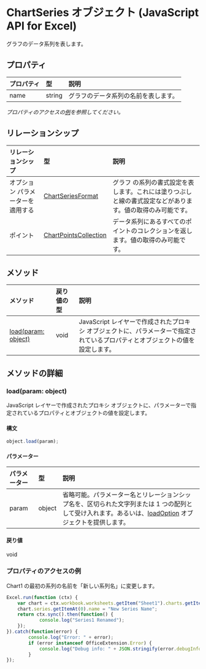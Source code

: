 ﻿# ChartSeries オブジェクト (JavaScript API for Excel)

グラフのデータ系列を表します。

## プロパティ

| プロパティ     | 型   |説明
|:---------------|:--------|:----------|
|name|string|グラフのデータ系列の名前を表します。|

_プロパティのアクセスの[例](#例)を参照してください。_

## リレーションシップ
| リレーションシップ | 型   |説明|
|:---------------|:--------|:----------|
|オプション パラメーターを適用する|[ChartSeriesFormat](chartseriesformat.md)|グラフ の系列の書式設定を表します。これには塗りつぶしと線の書式設定などがあります。値の取得のみ可能です。|
|ポイント|[ChartPointsCollection](chartpointscollection.md)|データ系列にあるすべてのポイントのコレクションを返します。値の取得のみ可能です。|

## メソッド

| メソッド           | 戻り値の型    |説明|
|:---------------|:--------|:----------|
|[load(param: object)](#loadparam-object)|void|JavaScript レイヤーで作成されたプロキシ オブジェクトに、パラメーターで指定されているプロパティとオブジェクトの値を設定します。|

## メソッドの詳細


### load(param: object)
JavaScript レイヤーで作成されたプロキシ オブジェクトに、パラメーターで指定されているプロパティとオブジェクトの値を設定します。

#### 構文
```js
object.load(param);
```

#### パラメーター
| パラメーター    | 型   |説明|
|:---------------|:--------|:----------|
|param|object|省略可能。パラメーター名とリレーションシップ名を、区切られた文字列または 1 つの配列として受け入れます。あるいは、[loadOption](loadoption.md) オブジェクトを提供します。|

#### 戻り値
void
### プロパティのアクセスの例

Chart1 の最初の系列の名前を「新しい系列名」に変更します。

```js
Excel.run(function (ctx) { 
    var chart = ctx.workbook.worksheets.getItem("Sheet1").charts.getItem("Chart1"); 
    chart.series.getItemAt(0).name = "New Series Name";
    return ctx.sync().then(function() {
            console.log("Series1 Renamed");
    });
}).catch(function(error) {
        console.log("Error: " + error);
        if (error instanceof OfficeExtension.Error) {
            console.log("Debug info: " + JSON.stringify(error.debugInfo));
        }
});
```

